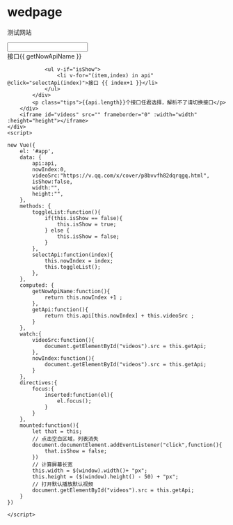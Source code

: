 # wedpage
测试网站
<!DOCTYPE html>
<html lang="zh-CN">

<head>
    <meta charset="UTF-8">
    <script src="./js/vue.min.js"></script>
    <script src="./js/jquery-3.3.1.min.js"></script>
    <script src="./js/videoApi.json"></script>
    <link rel="stylesheet" href="./css/common.css">
    <title>vip视频解析</title>
</head>

<body>
    <div id="app">
        <div class="api-select">
            <input type="text" v-model.String="videoSrc" v-focus>
            <div class="apiList">
                <span @click.stop="toggleList">接口{{ getNowApiName }}</span>

                <ul v-if="isShow">
                    <li v-for="(item,index) in api" @click="selectApi(index)">接口 {{ index+1 }}</li>
                </ul>
            </div>
            <p class="tips">{{api.length}}个接口任君选择，解析不了请切换接口</p>
        </div>
        <iframe id="videos" src="" frameborder="0" :width="width" :height="height"></iframe>
    </div>
    <script>

    new Vue({
        el: '#app',
        data: {
            api:api,
            nowIndex:0,
            videoSrc:"https://v.qq.com/x/cover/p8bvvfh82dqrqgq.html",
            isShow:false,
            width:"",
            height:"",
        },
        methods: {
            toggleList:function(){
                if(this.isShow == false){
                    this.isShow = true;
                } else {
                    this.isShow = false;
                }
            },
            selectApi:function(index){
                this.nowIndex = index;
                this.toggleList();
            },
        },
        computed: {
            getNowApiName:function(){
                return this.nowIndex +1 ;
            },
            getApi:function(){
                return this.api[this.nowIndex] + this.videoSrc ;
            }
        },
        watch:{
            videoSrc:function(){
                document.getElementById("videos").src = this.getApi;
            },
            nowIndex:function(){
                document.getElementById("videos").src = this.getApi;
            }
        },
        directives:{
            focus:{
                inserted:function(el){
                    el.focus();
                }
            }
        },
        mounted:function(){
            let that = this;
            // 点击空白区域，列表消失
            document.documentElement.addEventListener("click",function(){
                that.isShow = false;
            })
            // 计算屏幕长宽
            this.width = $(window).width()+ "px";
            this.height = ($(window).height() - 50) + "px";
            // 打开默认播放默认视频
            document.getElementById("videos").src = this.getApi;
        }
    })

    </script>
</body>

</html>
